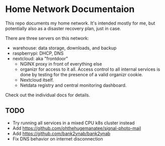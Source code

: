 # Home Network Documentaion

This repo documents my home network. It's intended mostly for me, but potentially also as a disaster recovery plan, just in case.

There are three servers on this network:
* warehouse: data storage, downloads, and backup
* raspberrypi: DHCP, DNS
* nextcloud: aka "frontdoor"
  * NGINX proxy in front of everything else
  * organizr for access to it all. Access control to all internal services is done by testing for the presence of a valid organizr cookie.
  * Nextcloud itself.
  * Netdata registry and central monitoring dashboard.

Check out the individual docs for details.

## TODO
* Try running all services in a mixed CPU k8s cluster instead
* Add https://github.com/ohthehugemanatee/signal-photo-mail
* Add https://github.com/bank2ynab/bank2ynab
* Fix DNS behavior on internet disconnection
